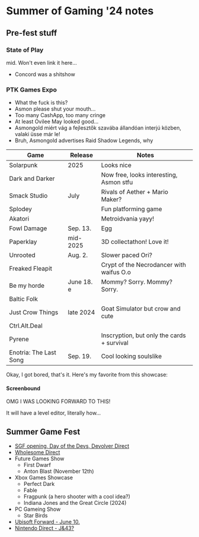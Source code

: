 # Summer of Gaming '24 notes

## Pre-fest stuff

### State of Play

mid. Won't even link it here...

- Concord was a shitshow

### PTK Games Expo

- What the fuck is this?
- Asmon please shut your mouth...
- Too many CashApp, too many cringe
- At least Ovilee May looked good...
- Asmongold miért vág a fejlesztők szavába állandóan interjú közben, valaki üsse már le!
- Bruh, Asmongold advertises Raid Shadow Legends, why

| Game                   | Release    | Notes                                      |
| ---------------------- | ---------- | ------------------------------------------ |
| Solarpunk              | 2025       | Looks nice                                 |
| Dark and Darker        |            | Now free, looks interesting, Asmon stfu    |
| Smack Studio           | July       | Rivals of Aether + Mario Maker?            |
| Splodey                |            | Fun platforming game                       |
| Akatori                |            | Metroidvania yayy!                         |
| Fowl Damage            | Sep. 13.   | Egg                                        |
| Paperklay              | mid-2025   | 3D collectathon! Love it!                  |
| Unrooted               | Aug. 2.    | Slower paced Ori?                          |
| Freaked Fleapit        |            | Crypt of the Necrodancer with waifus O.o   |
| Be my horde            | June 18. e | Mommy? Sorry. Mommy? Sorry.                |
| Baltic Folk            |            |                                            |
| Just Crow Things       | late 2024  | Goat Simulator but crow and cute           |
| Ctrl.Alt.Deal          |            |                                            |
| Pyrene                 |            | Inscryption, but only the cards + survival |
| Enotria: The Last Song | Sep. 19.   | Cool looking soulslike                     |

Okay, I got bored, that's it. Here's my favorite from this showcase:

#### Screenbound

OMG I WAS LOOKING FORWARD TO THIS!

It will have a level editor, literally how...

## Summer Game Fest



- [SGF opening, Day of the Devs, Devolver Direct](./SGF.md)
- [Wholesome Direct](./wholesome.md)
- Future Games Show
  - First Dwarf
  - Anton Blast (November 12th)
- Xbox Games Showcase
  - Perfect Dark
  - Fable
  - Fragpunk (a hero shooter with a cool idea?)
  - Indiana Jones and the Great Circle (2024)
- PC Gameing Show
  - Star Birds
- [Ubisoft Forward - June 10.](./)
- [Nintendo Direct - J&43?](./)
